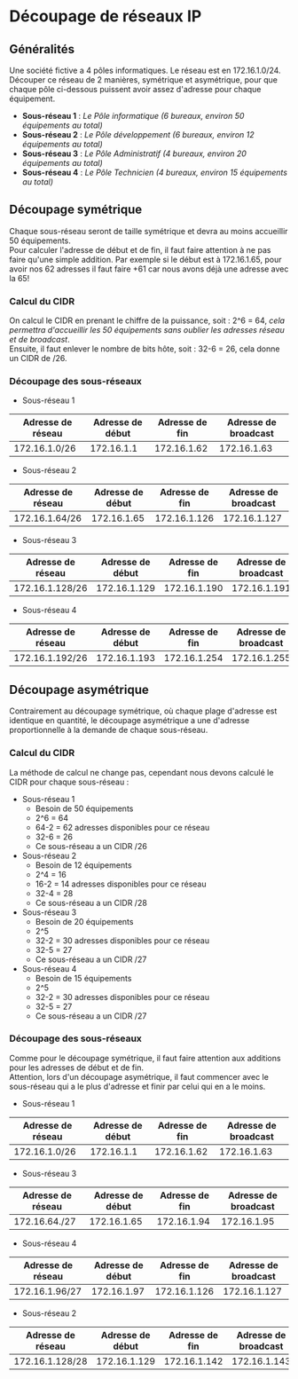 # Découpage de réseaux IP

## Généralités
Une société fictive a 4 pôles informatiques. Le réseau est en 172.16.1.0/24.
Découper ce réseau de 2 manières, symétrique et asymétrique, pour que chaque pôle ci-dessous puissent avoir assez d'adresse pour chaque équipement.

  * **Sous-réseau 1** : _Le Pôle informatique (6 bureaux, environ 50 équipements au total)_
  * **Sous-réseau 2** : _Le Pôle développement (6 bureaux, environ 12 équipements au total)_
  * **Sous-réseau 3** : _Le Pôle Administratif (4 bureaux, environ 20 équipements au total)_
  * **Sous-réseau 4** : _Le Pôle Technicien (4 bureaux, environ 15 équipements au total)_

## Découpage symétrique
Chaque sous-réseau seront de taille symétrique et devra au moins accueillir 50 équipements. <br>
Pour calculer l'adresse de début et de fin, il faut faire attention à ne pas faire qu'une simple addition. Par exemple si le début est à 172.16.1.65, pour avoir nos 62 adresses il faut faire +61 car nous avons déjà une adresse avec la 65!<br>
### Calcul du CIDR
On calcul le CIDR en prenant le chiffre de la puissance, soit : 2^6 = 64, _cela permettra d'accueillir les 50 équipements sans oublier les adresses réseau et de broadcast_.<br>
Ensuite, il faut enlever le nombre de bits hôte, soit : 32-6 = 26, cela donne un CIDR de /26.
### Découpage des sous-réseaux
  * Sous-réseau 1

Adresse de réseau | Adresse de début | Adresse de fin | Adresse de broadcast
--- | --- | --- | ---
172.16.1.0/26 | 172.16.1.1 | 172.16.1.62 | 172.16.1.63

  * Sous-réseau 2

Adresse de réseau | Adresse de début | Adresse de fin | Adresse de broadcast
--- | --- | --- | ---
172.16.1.64/26 | 172.16.1.65 | 172.16.1.126 | 172.16.1.127

  * Sous-réseau 3

Adresse de réseau | Adresse de début | Adresse de fin | Adresse de broadcast
--- | --- | --- | ---
172.16.1.128/26 | 172.16.1.129 | 172.16.1.190 | 172.16.1.191

  * Sous-réseau 4

Adresse de réseau | Adresse de début | Adresse de fin | Adresse de broadcast
--- | --- | --- | ---
172.16.1.192/26 | 172.16.1.193 | 172.16.1.254 | 172.16.1.255

## Découpage asymétrique
Contrairement au découpage symétrique, où chaque plage d'adresse est identique en quantité, le découpage asymétrique a une d'adresse proportionnelle à la demande de chaque sous-réseau.
### Calcul du CIDR
La méthode de calcul ne change pas, cependant nous devons calculé le CIDR pour chaque sous-réseau :
  * Sous-réseau 1
    * Besoin de 50 équipements
    * 2^6 = 64
    * 64-2 = 62 adresses disponibles pour ce réseau
    * 32-6 = 26
    * Ce sous-réseau a un CIDR /26
  * Sous-réseau 2
    * Besoin de 12 équipements
    * 2^4 = 16
    * 16-2 = 14 adresses disponibles pour ce réseau
    * 32-4 = 28
    * Ce sous-réseau a un CIDR /28
  * Sous-réseau 3
    * Besoin de 20 équipements
    * 2^5
    * 32-2 = 30 adresses disponibles pour ce réseau
    * 32-5 = 27
    * Ce sous-réseau a un CIDR /27
  * Sous-réseau 4
    * Besoin de 15 équipements
    * 2^5
    * 32-2 = 30 adresses disponibles pour ce réseau
    * 32-5 = 27
    * Ce sous-réseau a un CIDR /27
### Découpage des sous-réseaux
Comme pour le découpage symétrique, il faut faire attention aux additions pour les adresses de début et de fin.<br>
Attention, lors d'un découpage asymétrique, il faut commencer avec le sous-réseau qui a le plus d'adresse et finir par celui qui en a le moins.<br>

  * Sous-réseau 1

Adresse de réseau | Adresse de début | Adresse de fin | Adresse de broadcast
--- | --- | --- | ---
172.16.1.0/26 | 172.16.1.1 | 172.16.1.62 | 172.16.1.63

  * Sous-réseau 3

Adresse de réseau | Adresse de début | Adresse de fin | Adresse de broadcast
--- | --- | --- | ---
172.16.64./27 | 172.16.1.65 | 172.16.1.94 | 172.16.1.95

  * Sous-réseau 4

Adresse de réseau | Adresse de début | Adresse de fin | Adresse de broadcast
--- | --- | --- | ---
172.16.1.96/27 | 172.16.1.97 | 172.16.1.126 | 172.16.1.127

  * Sous-réseau 2

Adresse de réseau | Adresse de début | Adresse de fin | Adresse de broadcast
--- | --- | --- | ---
172.16.1.128/28 | 172.16.1.129 | 172.16.1.142 | 172.16.1.143
